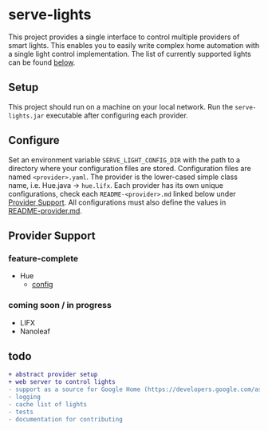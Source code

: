 # serve-lights

This project provides a single interface to control multiple providers of smart lights. This enables you to easily 
write complex home automation with a single light control implementation. The list of currently supported lights can 
be found [below](#provider-support). 


## Setup

This project should run on a machine on your local network. Run the `serve-lights.jar` executable after configuring each 
provider.

## Configure

Set an environment variable `SERVE_LIGHT_CONFIG_DIR` with the path to a directory where your configuration files are 
stored. Configuration files are named `<provider>.yaml`. The provider is the lower-cased simple class name, i.e. Hue.java -> 
`hue.lifx`. Each provider has its own unique configurations, check each `README-<provider>.md` linked below under 
[Provider Support](#provider-support). All configurations must also define the values in [README-provider.md](README-provider.md).

<a name="provider-support"></a>
## Provider Support

### feature-complete
- Hue
    - [config](README-hue.md)

### coming soon / in progress
- LIFX
- Nanoleaf

## todo
```diff
+ abstract provider setup
+ web server to control lights
- support as a source for Google Home (https://developers.google.com/assistant/sdk/device-actions-overview), etc. 
- logging
- cache list of lights
- tests
- documentation for contributing
```